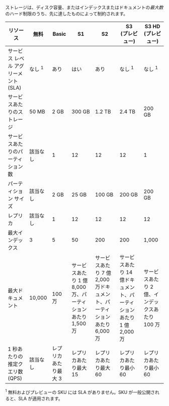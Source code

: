 ストレージは、ディスク容量、またはインデックスまたはドキュメントの*最大数*のハード制限のうち、先に達したものによって制約されます。

リソース|無料|Basic|S1|S2|S3 <br/>(プレビュー)|S3 HD <br/>(プレビュー)
---|---|---|---|----|---|----
サービス レベル アグリーメント (SLA)|なし <sup>1</sup> |あり |はい |あり |なし <sup>1</sup> |なし <sup>1</sup> 
サービスあたりのストレージ|50 MB |2 GB|300 GB|1\.2 TB|2\.4 TB|200 GB
サービスあたりのパーティション数|該当なし|1|12|12|12|1
パーティション サイズ|該当なし|2 GB|25 GB|100 GB|200 GB |200 GB
レプリカ|該当なし|1|12|12|12|12
最大インデックス|3|5|50|200|200|1,000
最大ドキュメント|10,000|100 万|サービスあたり 1 億 8,000 万、パーティションあたり 1,500 万 |サービスあたり 7 億 2,000 万ドキュメント、パーティションあたり 6,000 万|サービスあたり 14 億ドキュメント、パーティションあたり 1 億 2,000 万|サービスあたり 2 億、インデックスあたり 100 万
1 秒あたりの推定クエリ数 (QPS)|該当なし|レプリカあたり最大 3|レプリカあたり最大 15|レプリカあたり最大 60|レプリカあたり最小 60|レプリカあたり最小 60

<sup>1</sup> 無料およびプレビューの SKU には SLA がありません。SKU が一般公開されると、SLA が適用されます。

<!---HONumber=AcomDC_0608_2016-->